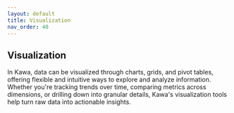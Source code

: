 ```yaml
---
layout: default
title: Visualization
nav_order: 40
---
```


Visualization
---

In Kawa, data can be visualized through charts, grids, and pivot tables, offering flexible and intuitive ways to explore and analyze information. Whether you're tracking trends over time, comparing metrics across dimensions, or drilling down into granular details, Kawa's visualization tools help turn raw data into actionable insights.
